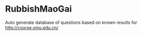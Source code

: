 # RubbishMaoGai
Auto generate database of questions based on known results for http://course.xmu.edu.cn/
